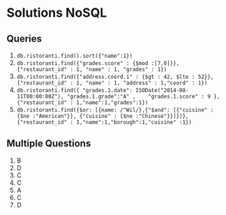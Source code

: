 # Solutions NoSQL

## Queries

1. `db.ristoranti.find().sort({"name":1})`
2. `db.ristoranti.find({"grades.score" : {$mod :[7,0]}},{"restaurant_id" : 1, "name" : 1, "grades" : 1})`
3. `db.ristoranti.find({"address.coord.1" : {$gt : 42, $lte : 52}},{"restaurant_id" : 1, "name" : 1, "address" : 1,"coord" : 1})`
4. `db.ristoranti.find({ "grades.1.date": ISODate("2014-08-11T00:00:00Z"), "grades.1.grade":"A" ,    "grades.1.score" : 9 }, {"restaurant_id" : 1,"name":1,"grades":1})`
5. `db.ristoranti.find({$or: [{name: /^Wil/},{"$and": [{"cuisine" : {$ne :"American"}}, {"cuisine" : {$ne :"Chinese"}}]}]},{"restaurant_id" : 1,"name":1,"borough":1,"cuisine" :1})`
 
## Multiple Questions

1. B
2. D
3. C
4. C
5. A
6. C
7. D